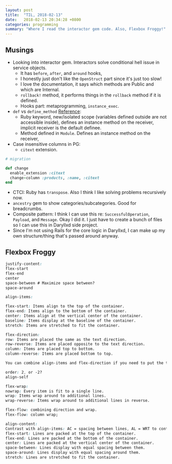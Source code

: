 ```yaml
---
layout: post
title:  "TIL, 2018-02-13"
date:   2018-02-13 20:34:28 +0800
categories: programming
summary: "Where I read the interactor gem code. Also, Flexbox Froggy!"
---
```


## Musings

- Looking into interactor gem. Interactors solve conditional hell issue in service objects.
  - It has `before`, `after`, and `around` hooks,
  - I honestly just don't like the `OpenStruct` part since it's just too slow!
  - I love the documentation, it says which methods are Public and which are Internal.
  - `rollback!` method, it performs things in the `rollback` method if it is defined.
  - Hooks part: metaprogramming, `instance_exec`.
- `def` vs `define_method` [Reference](https://makandracards.com/makandra/15255-def-vs-define_method):
  - Ruby keyword, new/isolated scope (variables defined outside are not accessible inside), defines an instance method on the receiver, implicit receiver is the default definee.
  - Method defined in `Module`. Defines an instance method on the receiver,
- Case insensitive columns in PG:
  - `citext` extension.

``` ruby
# migration

def change
  enable_extension :citext
  change-column :products, :name, :citext
end
```

- CTCI: Ruby has `transpose`. Also I think I like solving problems recursively now.
- `ancestry` gem to show categories/subcategories. Good for breadcrumbs.
- Composite pattern: I think I can use this re: `SuccessfulOperation`, `Payload`, and `Message`. Okay I did it. I just have to create a bunch of files so I can use this in Daryllxd side project.
- Since I'm not using Rails for the core logic in Daryllxd, I can make up my own structure/thing that's passed around anyway.

## Flexbox Froggy

``` css
justify-content:
flex-start
flex-end
center
space-between # Maximize space between?
space-around

align-items:

flex-start: Items align to the top of the container.
flex-end: Items align to the bottom of the container.
center: Items align at the vertical center of the container.
baseline: Items display at the baseline of the container.
stretch: Items are stretched to fit the container.

flex-direction:
row: Items are placed the same as the text direction.
row-reverse: Items are placed opposite to the text direction.
column: Items are placed top to bottom.
column-reverse: Items are placed bottom to top.

You can combine align-items and flex-direction if you need to put the thing at the end.

order: 2, or -2?
align-self

flex-wrap:
nowrap: Every item is fit to a single line.
wrap: Items wrap around to additional lines.
wrap-reverse: Items wrap around to additional lines in reverse.

flex-flow: combining direction and wrap.
flex-flow: column wrap;

align-content:
Contrast with align-items: AC = spacing between lines, AL = WRT to container
flex-start: Lines are packed at the top of the container.
flex-end: Lines are packed at the bottom of the container.
center: Lines are packed at the vertical center of the container.
space-between: Lines display with equal spacing between them.
space-around: Lines display with equal spacing around them.
stretch: Lines are stretched to fit the container.
```
